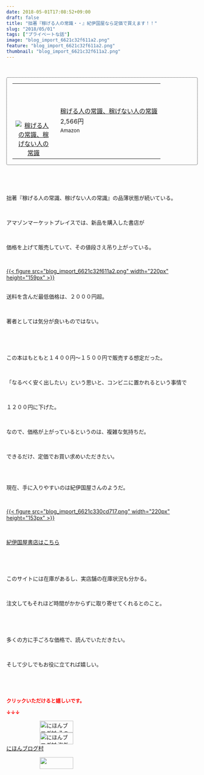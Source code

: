 ```yaml
---
date: 2018-05-01T17:08:52+09:00
draft: false
title: "拙著『稼げる人の常識・・』紀伊国屋なら定価で買えます！！"
slug: "2018/05/01"
tags: ["プライベートな話"]
image: "blog_import_6621c32f611a2.png"
feature: "blog_import_6621c32f611a2.png"
thumbnail: "blog_import_6621c32f611a2.png"
---
```

<p> </p><div contenteditable="false" style="padding: 15px; border-radius: 4px; border: 1px dotted currentColor; border-image: none;"><table border="0" cellpadding="0" cellspacing="0" style="margin: 0px; table-layout: fixed;" width="100%">	<tbody width="100%">		<tr>			<td aligin="center" style="vertical-align: middle;" width="95"><span style="text-align: center; display: block;"><a href="affiliate.do?affiliateId=37142807" alt0="BlogAffiliate" target="_blank" rel="nofollow"><img alt="稼げる人の常識、稼げない人の常識" border="0" data-img="affiliate" src="data:image/svg+xml;charset=utf-8,%3Csvg%20xmlns%3D%22http%3A%2F%2Fwww.w3.org%2F2000%2Fsvg%22%20title%3D%22Placeholder%20for%20Images%22%20role%3D%22presentation%22%20viewBox%3D%220%200%201%201%22%20%2F%3E" style="margin: 0px; vertical-align: middle; max-width: 95px;" data-src="https://images-fe.ssl-images-amazon.com/images/I/51Ft8zEBpkL._SL160_.jpg"/><noscript><img alt="稼げる人の常識、稼げない人の常識" border="0" data-img="affiliate" src="https://images-fe.ssl-images-amazon.com/images/I/51Ft8zEBpkL._SL160_.jpg" style="margin: 0px; vertical-align: middle; max-width: 95px;"></noscript></a></span></td>			<td style="line-height: 1.5; padding-left: 15px; vertical-align: middle;"><a href="affiliate.do?affiliateId=37142807" alt0="BlogAffiliate" target="_blank" rel="nofollow">稼げる人の常識、稼げない人の常識</a>			<div style="padding: 3px 0px;">2,566円</div>			<div style="font-size: 0.83em;">Amazon</div></td>		</tr>	</tbody></table></div><p> </p><p> </p><p>拙著『稼げる人の常識、稼げない人の常識』の品薄状態が続いている。</p><p> </p><p>アマゾンマーケットプレイスでは、新品を購入した書店が</p><p> </p><p>価格を上げて販売していて、その値段さえ吊り上がっている。</p><p> </p><p><a href="blog_import_6621c32f611a2.png">{{< figure src="blog_import_6621c32f611a2.png" width="220px" height="159px" >}}</a></p><p><br/>送料を含んだ最低価格は、２０００円超。</p><p> </p><p>著者としては気分が良いものではない。</p><p> </p><p> </p><p>この本はもともと１４００円～１５００円で販売する想定だった。</p><p> </p><p>「なるべく安く出したい」という思いと、コンビニに置かれるという事情で</p><p> </p><p>１２００円に下げた。</p><p> </p><p>なので、価格が上がっているというのは、複雑な気持ちだ。</p><p> </p><p>できるだけ、定価でお買い求めいただきたい。</p><p> </p><p><br/>現在、手に入りやすいのは紀伊国屋さんのようだ。</p><p> </p><p><a href="blog_import_6621c330cd717.png">{{< figure src="blog_import_6621c330cd717.png" width="220px" height="153px" >}}</a></p><p> </p><p><span style="text-decoration: underline;"><a href="CSfDispListPage_001.jsp?qs=true&amp;ptk=01&amp;q=%E7%A8%BC%E3%81%92%E3%82%8B%E4%BA%BA%E3%81%AE%E5%B8%B8%E8%AD%98" target="_blank">紀伊国屋書店はこちら</a></span></p><p> </p><p> </p><p>このサイトには在庫があるし、実店舗の在庫状況も分かる。</p><p> </p><p>注文してもそれほど時間がかからずに取り寄せてくれるとのこと。</p><p> </p><p> </p><p>多くの方に手ごろな価格で、読んでいただきたい。</p><p> </p><p>そして少しでもお役に立てれば嬉しい。</p><p> </p><p> </p><p><font color="#ff0000" size="2"><strong>クリックいただけると嬉しいです。</strong></font></p><p><font color="#ff0000" size="2"><strong>↓↓↓</strong></font></p><p><a href="ranking.html?p_cid=01260127" id="&amp;blogmura_banner" target="_blank"><img alt="にほんブログ村 その他生活ブログ 不動産投資へ" border="0" height="31" src="data:image/svg+xml;charset=utf-8,%3Csvg%20xmlns%3D%22http%3A%2F%2Fwww.w3.org%2F2000%2Fsvg%22%20title%3D%22Placeholder%20for%20Images%22%20role%3D%22presentation%22%20viewBox%3D%220%200%2088%2031%22%20%2F%3E" width="88" data-src="https://img-proxy.blog-video.jp/images?url=http%3A%2F%2Flife.blogmura.com%2Fhudousantoushi%2Fimg%2Fhudousantoushi88_31.gif" style="aspect-ratio: auto 88 / 31;"/><noscript><img alt="にほんブログ村 その他生活ブログ 不動産投資へ" border="0" height="31" src="https://img-proxy.blog-video.jp/images?url=http%3A%2F%2Flife.blogmura.com%2Fhudousantoushi%2Fimg%2Fhudousantoushi88_31.gif" width="88"></noscript></a><br/><a href="ranking.html?p_cid=01260127" target="_blank"><img alt="にほんブログ村 海外生活ブログ バリ島情報へ" border="0" height="31" src="data:image/svg+xml;charset=utf-8,%3Csvg%20xmlns%3D%22http%3A%2F%2Fwww.w3.org%2F2000%2Fsvg%22%20title%3D%22Placeholder%20for%20Images%22%20role%3D%22presentation%22%20viewBox%3D%220%200%2088%2031%22%20%2F%3E" width="88" data-src="https://img-proxy.blog-video.jp/images?url=http%3A%2F%2Foverseas.blogmura.com%2Fbali%2Fimg%2Fbali88_31.gif" style="aspect-ratio: auto 88 / 31;"/><noscript><img alt="にほんブログ村 海外生活ブログ バリ島情報へ" border="0" height="31" src="https://img-proxy.blog-video.jp/images?url=http%3A%2F%2Foverseas.blogmura.com%2Fbali%2Fimg%2Fbali88_31.gif" width="88"></noscript></a><br/><a href="ranking.html?p_cid=01260127" target="_blank">にほんブログ村</a></p><p><a href="link.php?1804582" title="人気ブログランキングへ"><img border="0" height="31" src="data:image/svg+xml;charset=utf-8,%3Csvg%20xmlns%3D%22http%3A%2F%2Fwww.w3.org%2F2000%2Fsvg%22%20title%3D%22Placeholder%20for%20Images%22%20role%3D%22presentation%22%20viewBox%3D%220%200%2088%2031%22%20%2F%3E" width="88" data-src="https://blog.with2.net/img/banner/banner_22.gif" style="aspect-ratio: auto 88 / 31;"/><noscript><img border="0" height="31" src="https://blog.with2.net/img/banner/banner_22.gif" width="88"></noscript></a></p><p> </p>

